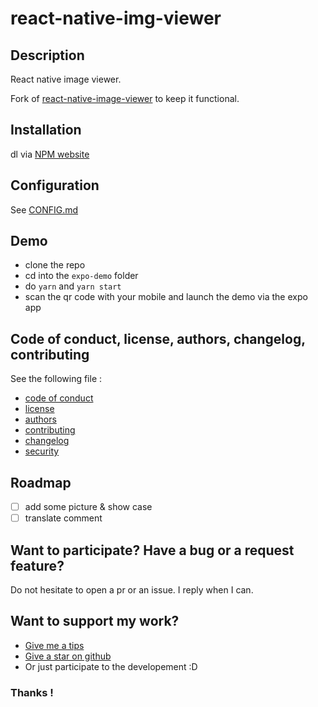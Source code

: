 # react-native-img-viewer

## Description

React native image viewer. 

Fork of [react-native-image-viewer](https://github.com/ascoders/react-native-image-viewer) to keep it functional.

## Installation

dl via [NPM website](https://www.npmjs.com/package/react-native-img-viewer)

## Configuration

See [CONFIG.md](CONFIG.md)

## Demo

- clone the repo
- cd into the `expo-demo` folder
- do `yarn` and `yarn start`
- scan the qr code with your mobile and launch the demo via the expo app

## Code of conduct, license, authors, changelog, contributing

See the following file :
- [code of conduct](CODE_OF_CONDUCT.md)
- [license](LICENSE)
- [authors](AUTHORS)
- [contributing](CONTRIBUTING.md)
- [changelog](CHANGELOG)
- [security](SECURITY.md)

## Roadmap

- [ ] add some picture & show case
- [ ] translate comment

## Want to participate? Have a bug or a request feature?

Do not hesitate to open a pr or an issue. I reply when I can.

## Want to support my work?

- [Give me a tips](https://ko-fi.com/a2n00)
- [Give a star on github](https://github.com/bouteillerAlan/react-native-img-viewer)
- Or just participate to the developement :D

### Thanks !
